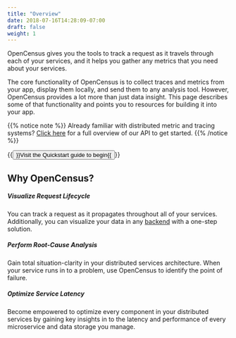 ```yaml
---
title: "Overview"
date: 2018-07-16T14:28:09-07:00
draft: false
weight: 1
---
```


OpenCensus gives you the tools to track a request as it travels through each of your services, and it helps you gather any metrics that you need about your services.

The core functionality of OpenCensus is to collect traces and metrics from your app, display them locally, and send them to any analysis tool. However, OpenCensus provides a lot more than just data insight. This page describes some of that functionality and points you to resources for building it into your app.

{{% notice note %}}
Already familiar with distributed metric and tracing systems? [Click here](https://opencensus.io/docs/) for a full overview of our API to get started.
{{% /notice %}}

{{<button href="/quickstart" class="btn-info">}}Visit the Quickstart guide to begin{{</button>}}

## Why OpenCensus?

##### Visualize Request Lifecycle
You can track a request as it propagates throughout all of your services. Additionally, you can visualize your data in any [backend](/introduction/core-concepts/exporters/#supported-backends) with a one-step solution.

##### Perform Root-Cause Analysis
Gain total situation-clarity in your distributed services architecture. When your service runs in to a problem, use OpenCensus to identify the point of failure.

##### Optimize Service Latency
Become empowered to optimize every component in your distributed services by gaining key insights in to the latency and performance of every microservice and data storage you manage.
